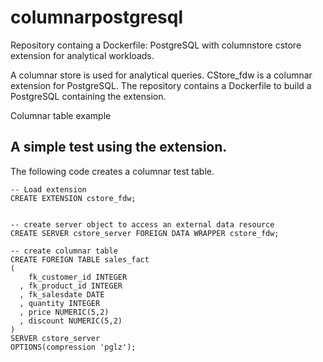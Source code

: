 # columnarpostgresql
Repository containg a Dockerfile: PostgreSQL with columnstore cstore extension for analytical workloads.

A columnar store is used for analytical queries. CStore_fdw is a columnar extension for PostgreSQL. The repository contains a Dockerfile to build a PostgreSQL containing the extension. 

Columnar table example

 

## A simple test using the extension.
The following code creates a columnar test table.
```
-- Load extension
CREATE EXTENSION cstore_fdw;


-- create server object to access an external data resource
CREATE SERVER cstore_server FOREIGN DATA WRAPPER cstore_fdw;

-- create columnar table
CREATE FOREIGN TABLE sales_fact
(
    fk_customer_id INTEGER
  , fk_product_id INTEGER
  , fk_salesdate DATE
  , quantity INTEGER
  , price NUMERIC(5,2)
  , discount NUMERIC(5,2)
)
SERVER cstore_server
OPTIONS(compression 'pglz');
```
